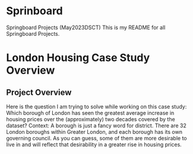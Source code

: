 # Sprinboard
Springboard Projects (May2023DSCT)
This is my README for all Springboard Projects.

# London Housing Case Study Overview
## Project Overview
Here is the question I am trying to solve while working on this case study:
Which borough of London has seen the greatest average increase in housing prices over
the (approximately) two decades covered by the dataset?
Context:
A borough is just a fancy word for district. There are 32 London boroughs within Greater
London, and each borough has its own governing council. As you can guess, some of
them are more desirable to live in and will reflect that desirability in a greater rise in
housing prices.
